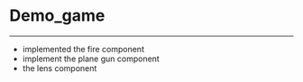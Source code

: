 # Demo_game

---
 - implemented the fire component
 - implement the plane gun component
 - the lens component
